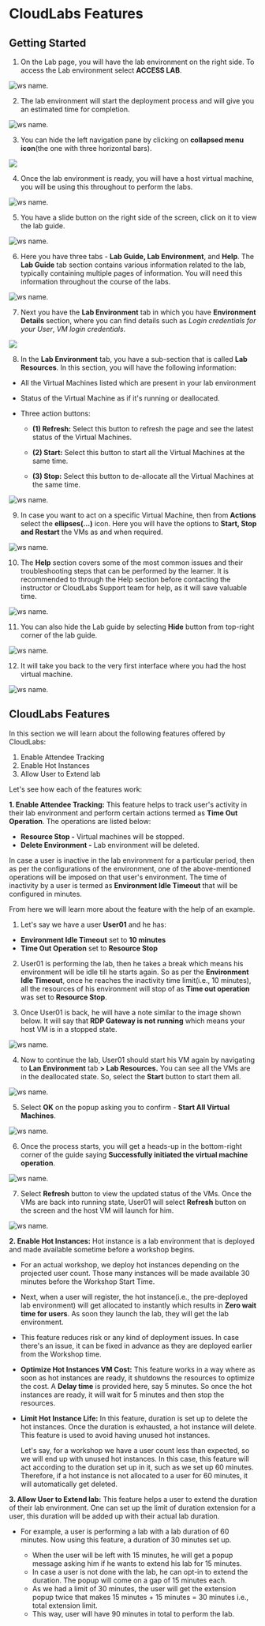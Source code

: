 # CloudLabs Features



## Getting Started

1. On the Lab page, you will have the lab environment on the right side. To access the Lab environment select **ACCESS LAB**.

![ws name.](media/udacity-01.png)

2. The lab environment will start the deployment process and will give you an estimated time for completion.

![ws name.](media/udacity-02.png)

3. You can hide the left navigation pane by clicking on **collapsed menu icon**(the one with three horizontal bars).

![](media/udacity-01.gif?raw=true)

4. Once the lab environment is ready, you will have a host virtual machine, you will be using this throughout to perform the labs.

![ws name.](media/udacity-14.png)

5. You have a slide button on the right side of the screen, click on it to view the lab guide.

![ws name.](media/udacity-15.png)

6. Here you have three tabs - **Lab Guide, Lab Environment**, and **Help**. The **Lab Guide** tab section contains various information related to the lab, typically containing multiple pages of information. You will need this information throughout the course of the labs.

![ws name.](media/udacity-16.png)

7. Next you have the **Lab Environment** tab in which you have **Environment Details** section, where you can find details such as _Login credentials for your User_, _VM login credentials_.

![](media/udacity-02.gif?raw=true)

8. In the **Lab Environment** tab, you have a sub-section that is called **Lab Resources**. In this section, you will have the following information:
* All the Virtual Machines listed which are present in your lab environment
* Status of the Virtual Machine as if it's running or deallocated.
* Three action buttons: 
      
     * **(1) Refresh:** Select this button to refresh the page and see the latest status of the Virtual Machines.
      
     * **(2) Start:** Select this button to start all the Virtual Machines at the same time.
      
     * **(3) Stop:** Select this button to de-allocate all the Virtual Machines at the same time.

![ws name.](media/udacity-04.png)

9. In case you want to act on a specific Virtual Machine, then from **Actions** select the **ellipses(...)** icon. Here you will have the options to **Start, Stop and Restart** the VMs as and when required.

![ws name.](media/udacity-05.png)

10. The **Help** section covers some of the most common issues and their troubleshooting steps that can be performed by the learner. It is recommended to through the Help section before contacting the instructor or CloudLabs Support team for help, as it will save valuable time.

![ws name.](media/udacity-06.png)

11. You can also hide the Lab guide by selecting **Hide** button from top-right corner of the lab guide. 

![ws name.](media/udacity-07.png)

12. It will take you back to the very first interface where you had the host virtual machine. 

![ws name.](media/udacity-14.png)


## CloudLabs Features

In this section we will learn about the following features offered by CloudLabs:

1. Enable Attendee Tracking
2. Enable Hot Instances 
3. Allow User to Extend lab

Let's see how each of the features work:

**1. Enable Attendee Tracking:** This feature helps to track user's activity in their lab environment and perform certain actions termed as **Time Out Operation**. The operations are listed below:

* **Resource Stop -** Virtual machines will be stopped.
* **Delete Environment -** Lab environment will be deleted.

In case a user is inactive in the lab environment for a particular period, then as per the configurations of the environment, one of the above-mentioned operations will be imposed on that user's environment. The time of inactivity by a user is termed as **Environment Idle Timeout** that will be configured in minutes.

From here we will learn more about the feature with the help of an example. 

1. Let's say we have a user **User01** and he has:
* **Environment Idle Timeout** set to **10 minutes** 
* **Time Out Operation** set to **Resource Stop**

2. User01 is performing the lab, then he takes a break which means his environment will be idle till he starts again. So as per the **Environment Idle Timeout**, once he reaches the inactivity time limit(i.e., 10 minutes), all the resources of his environment will stop of as **Time out operation** was set to **Resource Stop**.

3. Once User01 is back, he will have a note similar to the image shown below. It will say that **RDP Gateway is not running** which means your host VM is in a stopped state.

![ws name.](media/udacity-09.png)

4. Now to continue the lab, User01 should start his VM again by navigating to **Lan Environment** tab **> Lab Resources.** You can see all the VMs are in the deallocated state. So, select the **Start** button to start them all.

![ws name.](media/udacity-10.png)

5. Select **OK** on the popup asking you to confirm - **Start All Virtual Machines**.

![ws name.](media/udacity-11.png)

6. Once the process starts, you will get a heads-up in the bottom-right corner of the guide saying **Successfully initiated the virtual machine operation**.

![ws name.](media/udacity-12.png)

7. Select **Refresh** button to view the updated status of the VMs. Once the VMs are back into running state, User01 will select **Refresh** button on the screen and the host VM will launch for him.

![ws name.](media/udacity-13.png)


**2. Enable Hot Instances:** Hot instance is a lab environment that is deployed and made available sometime before a workshop begins.

 * For an actual workshop, we deploy hot instances depending on the projected user count. Those many instances will be made available 30 minutes before the Workshop Start Time.

* Next, when a user will register, the hot instance(i.e., the pre-deployed lab environment) will get allocated to instantly which results in **Zero wait time for users**. As soon they launch the lab, they will get the lab environment.

* This feature reduces risk or any kind of deployment issues. In case there's an issue, it can be fixed in advance as they are deployed earlier from the Workshop time.

* **Optimize Hot Instances VM Cost:** This feature works in a way where as soon as hot instances are ready, it shutdowns the resources to optimize the cost. A **Delay time** is provided here, say 5 minutes. So once the hot instances are ready, it will wait for 5 minutes and then stop the resources.

* **Limit Hot Instance Life:** In this feature, duration is set up to delete the hot instances. Once the duration is exhausted, a hot instance will delete. This feature is used to avoid having unused hot instances.

  Let's say, for a workshop we have a user count less than expected, so we will end up with unused hot instances. In this case, this feature will act according to the duration set up in it, such as we set up 60 minutes. Therefore, if a hot instance is not allocated to a user for 60 minutes, it will automatically get deleted.



**3. Allow User to Extend lab:** This feature helps a user to extend the duration of their lab environment. One can set up the limit of duration extension for a user, this duration will be added up with their actual lab duration.

* For example, a user is performing a lab with a lab duration of 60 minutes. Now using this feature, a duration of 30 minutes set up. 
      
     * When the user will be left with 15 minutes, he will get a popup message asking him if he wants to extend his lab for 15 minutes. 
     * In case a user is not done with the lab, he can opt-in to extend the duration. The popup will come on a gap of 15 minutes each. 
     * As we had a limit of 30 minutes, the user will get the extension popup twice that makes 15 minutes + 15 minutes = 30 minutes i.e., total extension limit.
     * This way, user will have 90 minutes in total to perform the lab.






























